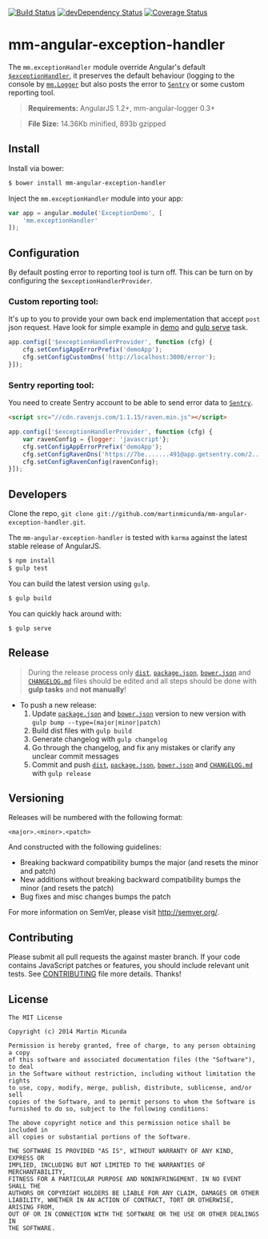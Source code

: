 [![Build Status](https://secure.travis-ci.org/martinmicunda/mm-angular-exception-handler.png)](http://travis-ci.org/martinmicunda/mm-angular-exception-handler) [![devDependency Status](https://david-dm.org/martinmicunda/mm-angular-exception-handler/dev-status.png)](https://david-dm.org/martinmicunda/mm-angular-exception-handler#info=devDependencies) [![Coverage Status](https://coveralls.io/repos/martinmicunda/mm-angular-exception-handler/badge.png?branch=master)](https://coveralls.io/r/martinmicunda/mm-angular-exception-handler?branch=master)

 mm-angular-exception-handler
===================

The `mm.exceptionHandler` module override Angular's default  [`$exceptionHandler`](https://docs.angularjs.org/api/ng/service/$exceptionHandler), it preserves the default behaviour (logging to the console by [`mm.Logger`](https://github.com/martinmicunda/mm-logger) but also posts the error to [`Sentry`](https://getsentry.com/) or some custom reporting tool.

> **Requirements:** AngularJS 1.2+, mm-angular-logger 0.3+ 

> **File Size:** 14.36Kb minified, 893b gzipped

## Install

Install via bower:
```bash
$ bower install mm-angular-exception-handler
```

Inject the `mm.exceptionHandler` module into your app:
```js
var app = angular.module('ExceptionDemo', [
    'mm.exceptionHandler'
]);
```

## Configuration
By default posting error to reporting tool is turn off. This can be turn on by configuring the `$exceptionHandlerProvider`.

### Custom reporting tool:
It's up to you to provide your own back end implementation that accept `post` json request. Have look for simple example in [demo](demo/index.html) and [gulp serve](https://github.com/martinmicunda/mm-angular-exception-handler/blob/master/gulpfile.js#L243) task.

```js
app.config(['$exceptionHandlerProvider', function (cfg) {
    cfg.setConfigAppErrorPrefix('demoApp');
    cfg.setConfigCustomDns('http://localhost:3000/error');
}]);
```

### Sentry reporting tool:
You need to create Sentry account to be able to send error data to [`Sentry`](https://getsentry.com/).

```html
<script src="//cdn.ravenjs.com/1.1.15/raven.min.js"></script>
```
```js
app.config(['$exceptionHandlerProvider', function (cfg) {
    var ravenConfig = {logger: 'javascript'};
    cfg.setConfigAppErrorPrefix('demoApp');
    cfg.setConfigRavenDns('https://7be.......491@app.getsentry.com/2...2');
    cfg.setConfigRavenConfig(ravenConfig);
}]);
```

## Developers
Clone the repo, `git clone git://github.com/martinmicunda/mm-angular-exception-handler.git`. 

The `mm-angular-exception-handler` is tested with `karma` against the latest stable release of AngularJS.

```bash
$ npm install
$ gulp test
```
You can build the latest version using `gulp`.
```bash
$ gulp build
```
You can quickly hack around with:
```
$ gulp serve
```

## Release

> During the release process only [`dist`](dist), [`package.json`](package.json), [`bower.json`](bower.json) and [`CHANGELOG.md`](CHANGELOG.md) files should be edited and all steps should be done with **gulp tasks** and **not manually**!

- To push a new release:
  1. Update [`package.json`](package.json) and [`bower.json`](bower.json) version to new version with `gulp bump --type=(major|minor|patch)` 
  2. Build dist files with `gulp build`
  3. Generate changelog with `gulp changelog`
  4. Go through the changelog, and fix any mistakes or clarify any unclear commit messages
  5. Commit and push [`dist`](dist/), [`package.json`](package.json), [`bower.json`](bower.json) and [`CHANGELOG.md`](CHANGELOG.md) with `gulp release` 

## Versioning

Releases will be numbered with the following format:

`<major>.<minor>.<patch>`

And constructed with the following guidelines:

* Breaking backward compatibility bumps the major (and resets the minor and patch)
* New additions without breaking backward compatibility bumps the minor (and resets the patch)
* Bug fixes and misc changes bumps the patch

For more information on SemVer, please visit <http://semver.org/>.

## Contributing
Please submit all pull requests the against master branch. If your code contains JavaScript patches or features, you should include relevant unit tests. See [CONTRIBUTING](CONTRIBUTING.md) file more details. Thanks!

## License

    The MIT License
    
    Copyright (c) 2014 Martin Micunda  

    Permission is hereby granted, free of charge, to any person obtaining a copy
    of this software and associated documentation files (the "Software"), to deal
    in the Software without restriction, including without limitation the rights
    to use, copy, modify, merge, publish, distribute, sublicense, and/or sell
    copies of the Software, and to permit persons to whom the Software is
    furnished to do so, subject to the following conditions:
    
    The above copyright notice and this permission notice shall be included in
    all copies or substantial portions of the Software.
    
    THE SOFTWARE IS PROVIDED "AS IS", WITHOUT WARRANTY OF ANY KIND, EXPRESS OR
    IMPLIED, INCLUDING BUT NOT LIMITED TO THE WARRANTIES OF MERCHANTABILITY,
    FITNESS FOR A PARTICULAR PURPOSE AND NONINFRINGEMENT. IN NO EVENT SHALL THE
    AUTHORS OR COPYRIGHT HOLDERS BE LIABLE FOR ANY CLAIM, DAMAGES OR OTHER
    LIABILITY, WHETHER IN AN ACTION OF CONTRACT, TORT OR OTHERWISE, ARISING FROM,
    OUT OF OR IN CONNECTION WITH THE SOFTWARE OR THE USE OR OTHER DEALINGS IN
    THE SOFTWARE.
